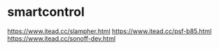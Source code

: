# smartcontrol
https://www.itead.cc/slampher.html
https://www.itead.cc/psf-b85.html
https://www.itead.cc/sonoff-dev.html
